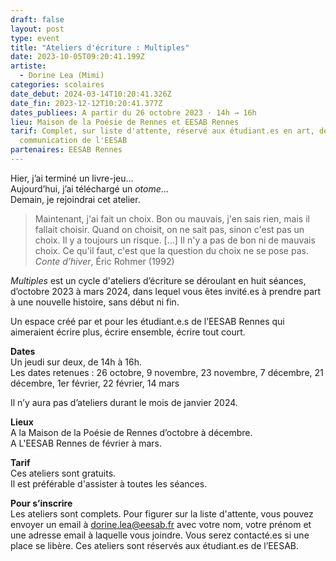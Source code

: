 ```yaml
---
draft: false
layout: post
type: event
title: "Ateliers d'écriture : Multiples"
date: 2023-10-05T09:20:41.199Z
artiste:
  - Dorine Lea (Mimi)
categories: scolaires
date_debut: 2024-03-14T10:20:41.326Z
date_fin: 2023-12-12T10:20:41.377Z
dates_publiees: A partir du 26 octobre 2023 · 14h → 16h
lieu: Maison de la Poésie de Rennes et EESAB Rennes
tarif: Complet, sur liste d'attente, réservé aux étudiant.es en art, design et
  communication de l'EESAB
partenaires: EESAB Rennes
---
```

Hier, j’ai terminé un livre-jeu...\
Aujourd’hui, j’ai téléchargé un *otome*...\
Demain, je rejoindrai cet atelier.

> Maintenant, j'ai fait un choix. Bon ou mauvais, j'en sais rien, mais il fallait choisir. Quand on choisit, on ne sait pas, sinon c'est pas un choix. Il y a toujours un risque. \[...] Il n'y a pas de bon ni de mauvais choix. Ce qu'il faut, c'est que la question du choix ne se pose pas. *Conte d’hiver*, Éric Rohmer (1992)

*Multiples* est un cycle d'ateliers d’écriture se déroulant en huit séances, d’octobre 2023 à mars 2024, dans lequel vous êtes invité.es à prendre part à une nouvelle histoire, sans début ni fin.

Un espace créé par et pour les étudiant.e.s de l’EESAB Rennes qui aimeraient écrire plus, écrire ensemble, écrire tout court.

**Dates**\
Un jeudi sur deux, de 14h à 16h.\
Les dates retenues : 26 octobre, 9 novembre, 23 novembre, 7 décembre, 21 décembre, 1er février, 22 février, 14 mars

Il n’y aura pas d’ateliers durant le mois de janvier 2024.

**Lieux**  
A la Maison de la Poésie de Rennes d’octobre à décembre.  
A L'EESAB Rennes de février à mars.

**Tarif**\
Ces ateliers sont gratuits.  
Il est préférable d'assister à toutes les séances. 

**Pour s’inscrire**  
Les ateliers sont complets. Pour figurer sur la liste d'attente, vous pouvez envoyer un email à [dorine.lea@eesab.fr](mailto:dorine.lea@eesab.fr) avec votre nom, votre prénom et une adresse email à laquelle vous joindre. Vous serez contacté.es si une place se libère. Ces ateliers sont réservés aux étudiant.es de l’EESAB.